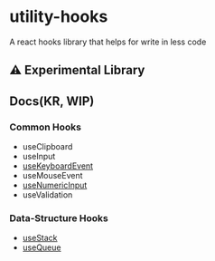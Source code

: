 # utility-hooks

A react hooks library that helps for write in less code

## :warning: Experimental Library

## Docs(KR, WIP)

### Common Hooks

- useClipboard
- useInput
- [useKeyboardEvent](https://github.com/Tutor-Ear/utility-hooks/wiki/%EC%82%AC%EC%9A%A9%EB%B2%95#usekeyboardevent)
- useMouseEvent
- [useNumericInput](https://github.com/Tutor-Ear/utility-hooks/wiki/%EC%82%AC%EC%9A%A9%EB%B2%95#usenumericinput)
- useValidation

### Data-Structure Hooks

- [useStack](https://github.com/Tutor-Ear/utility-hooks/wiki/data-structure#usestack)
- [useQueue](https://github.com/Tutor-Ear/utility-hooks/wiki/data-structure#usequeue)

